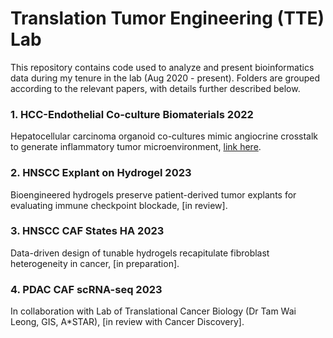 # Translation Tumor Engineering (TTE) Lab
This repository contains code used to analyze and present bioinformatics data during my tenure in the lab (Aug 2020 - present). Folders are grouped according to the relevant papers, with details further described below.

### 1. HCC-Endothelial Co-culture Biomaterials 2022
Hepatocellular carcinoma organoid co-cultures mimic angiocrine crosstalk to generate inflammatory tumor microenvironment,
[link here](https://doi.org/10.1016/j.biomaterials.2022.121527).

### 2. HNSCC Explant on Hydrogel 2023
Bioengineered hydrogels preserve patient-derived tumor explants for evaluating immune checkpoint blockade, [in review].

### 3. HNSCC CAF States HA 2023
Data-driven design of tunable hydrogels recapitulate fibroblast heterogeneity in cancer, [in preparation].

### 4. PDAC CAF scRNA-seq 2023
In collaboration with Lab of Translational Cancer Biology (Dr Tam Wai Leong, GIS, A*STAR), [in review with Cancer Discovery].
